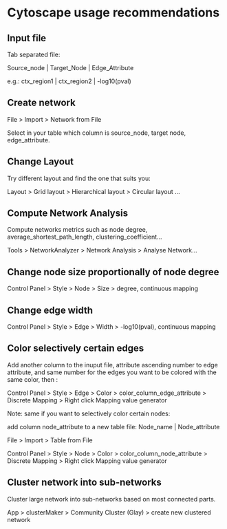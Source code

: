 # Cytoscape usage recommendations

## Input file

Tab separated file:

Source_node | Target_Node | Edge_Attribute

e.g.: 
ctx_region1 | ctx_region2 | -log10(pval)

## Create network

File > Import > Network from File

Select in your table which column is source_node, target node, edge_attribute.

## Change Layout

Try different layout and find the one that suits you:

Layout > Grid layout
	   > Hierarchical layout
	   > Circular layout 
	   ...

## Compute Network Analysis

Compute networks metrics such as node degree, average_shortest_path_length, clustering_coefficient...

Tools > NetworkAnalyzer > Network Analysis > Analyse Network... 

## Change node size proportionally of node degree

Control Panel > Style > Node > Size > degree, continuous mapping

## Change edge width

Control Panel > Style > Edge > Width > -log10(pval), continuous mapping

## Color selectively certain edges 

Add another column to the inuput file, attribute ascending number to edge attribute, and same number for the edges you want to be colored with the same color, then :

Control Panel > Style > Edge > Color > color_column_edge_attribute > Discrete Mapping > Right click Mapping value generator

Note: same if you want to selectively color certain nodes: 

add column node_attribute to a new table file:
Node_name | Node_attribute

File > Import > Table from File

Control Panel > Style > Node > Color > color_column_node_attribute > Discrete Mapping > Right click Mapping value generator

## Cluster network into sub-networks

Cluster large network into sub-networks based on most connected parts.

App > clusterMaker > Community Cluster (Glay) > create new clustered network

